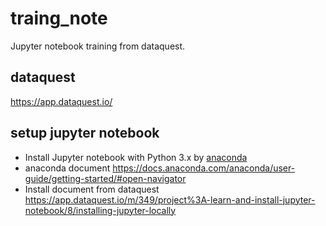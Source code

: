 # traing_note
Jupyter notebook training from dataquest.

## dataquest
https://app.dataquest.io/

## setup jupyter notebook
- Install Jupyter notebook with Python 3.x by [anaconda](https://www.anaconda.com/distribution/)
- anaconda document https://docs.anaconda.com/anaconda/user-guide/getting-started/#open-navigator
- Install document from dataquest https://app.dataquest.io/m/349/project%3A-learn-and-install-jupyter-notebook/8/installing-jupyter-locally
